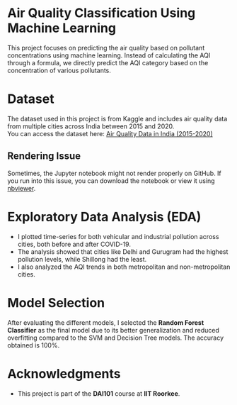 # Air Quality Classification Using Machine Learning

This project focuses on predicting the air quality based on pollutant concentrations using machine learning. Instead of calculating the AQI through a formula, we directly predict the AQI category based on the concentration of various pollutants.

# Dataset
The dataset used in this project is from Kaggle and includes air quality data from multiple cities across India between 2015 and 2020.  
You can access the dataset here: [Air Quality Data in India (2015-2020)](https://www.kaggle.com/datasets/rohanrao/air-quality-data-in-india)
## Rendering Issue
Sometimes, the Jupyter notebook might not render properly on GitHub. If you run into this issue, you can download the notebook or view it using [nbviewer](https://nbviewer.jupyter.org/).

# Exploratory Data Analysis (EDA)
- I plotted time-series for both vehicular and industrial pollution across cities, both before and after COVID-19.
- The analysis showed that cities like Delhi and Gurugram had the highest pollution levels, while Shillong had the least.
- I also analyzed the AQI trends in both metropolitan and non-metropolitan cities.


# Model Selection
After evaluating the different models, I selected the **Random Forest Classifier** as the final model due to its better generalization and reduced overfitting compared to the SVM and Decision Tree models.
The accuracy obtained is 100%.


# Acknowledgments
- This project is part of the **DAI101** course at **IIT Roorkee**.

